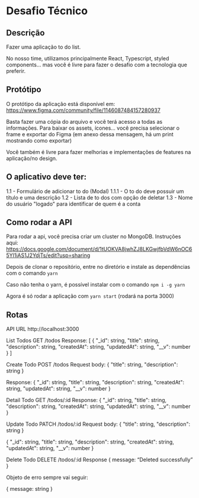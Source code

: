 # Desafio Técnico


## Descrição
Fazer uma aplicação to do list.

No nosso time, utilizamos principalmente React, Typescript, styled components… mas você é livre para fazer o desafio com a tecnologia que preferir. 

## Protótipo
O protótipo da aplicação está disponível em: 
https://www.figma.com/community/file/1146087484157280937

Basta fazer uma cópia do arquivo e você terá acesso a todas as informações. 
Para baixar os assets, ícones… você precisa selecionar o frame e exportar do Figma (em anexo dessa mensagem, há um print mostrando como exportar)

Você também é livre para fazer melhorias e implementações de features na aplicação/no design.

## O aplicativo deve ter:

1.1 - Formulário de adicionar to do (Modal)
1.1.1 - O to do deve possuir um título e uma descrição
1.2 - Lista de to dos com opção de deletar
1.3 - Nome do usuário "logado" para identificar de quem é a conta

## Como rodar a API

Para rodar a api, você precisa criar um cluster no MongoDB. Instruções aqui: https://docs.google.com/document/d/1tUOKVA8jwhZJ8LKGwjfbVdW6nOC65Yl1iAS1J2YdjTs/edit?usp=sharing

Depois de clonar o repositório, entre no diretório e instale as dependências com o comando `yarn`

Caso não tenha o yarn, é possível instalar com o comando
`npm i -g yarn`

Agora é só rodar a aplicação com `yarn start` (rodará na porta 3000)

## Rotas

API URL http://localhost:3000

List Todos
GET /todos
Response:
[
    {
        "_id": string,
        "title": string,
        "description": string,
        "createdAt": string,
        "updatedAt": string,
        "__v": number
    }
]

Create Todo
POST /todos
Request body:
{
    "title": string,
    "description": string
}

Response:
{
    "_id": string,
    "title": string,
    "description": string,
    "createdAt": string,
    "updatedAt": string,
    "__v": number
}

Detail Todo
GET /todos/:id
Response:
{
    "_id": string,
    "title": string,
    "description": string,
    "createdAt": string,
    "updatedAt": string,
    "__v": number
}

Update Todo
PATCH /todos/:id
Request body:
{
    "title": string,
    "description": string
}

{
    "_id": string,
    "title": string,
    "description": string,
    "createdAt": string,
    "updatedAt": string,
    "__v": number
}

Delete Todo
DELETE /todos/:id
Response
{ message: “Deleted successfully” }



Objeto de erro sempre vai seguir:

{ message: string }
